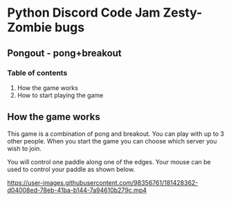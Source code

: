 # Python Discord Code Jam Zesty-Zombie bugs  
   
## Pongout - pong+breakout
### Table of contents  
1) How the game works  
2) How to start playing the game  

## How the game works  
This game is a combination of pong and breakout. You can play with up to 3 other people. When you start the game you can choose which server you wish to join.  



You will control one paddle along one of the edges. Your mouse can be used to control your paddle as shown below.

https://user-images.githubusercontent.com/98356761/181428362-d04008ed-78eb-41ba-b144-7a94610b279c.mp4

